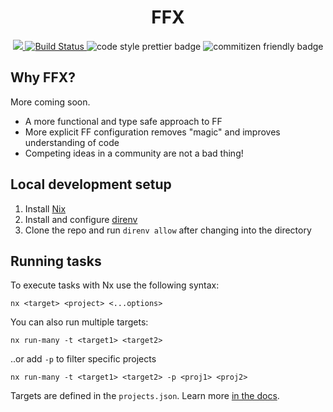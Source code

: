 <div align="center">
  <h1>FFX</h1>
  <a href="https://codecov.io/gh/oberandev/ffx">
    <img src="https://codecov.io/gh/oberandev/ffx/graph/badge.svg?token=TLA27SDPAD"/>
  </a>
  <a href="https://oberan.semaphoreci.com/badges/ffx/branches/main.svg">
    <img src="https://oberan.semaphoreci.com/badges/ffx/branches/main.svg" alt="Build Status">
  </a>
  <img alt="code style prettier badge" src="https://img.shields.io/badge/code_style-prettier-ff69b4.svg?style=flat" />
  <img alt="commitizen friendly badge" src="https://img.shields.io/badge/commitizen-friendly-brightgreen.svg" />
  <!-- https://docs.github.com/en/get-started/writing-on-github/getting-started-with-writing-and-formatting-on-github/basic-writing-and-formatting-syntax#specifying-the-theme-an-image-is-shown-to -->
</div>

## Why FFX?

More coming soon.

- A more functional and type safe approach to FF
- More explicit FF configuration removes "magic" and improves understanding of code
- Competing ideas in a community are not a bad thing!

## Local development setup

1. Install [Nix](https://nix.dev/tutorials/install-nix)
2. Install and configure [direnv](https://github.com/direnv/direnv)
3. Clone the repo and run `direnv allow` after changing into the directory

## Running tasks

To execute tasks with Nx use the following syntax:

```
nx <target> <project> <...options>
```

You can also run multiple targets:

```
nx run-many -t <target1> <target2>
```

..or add `-p` to filter specific projects

```
nx run-many -t <target1> <target2> -p <proj1> <proj2>
```

Targets are defined in the `projects.json`. Learn more [in the docs](https://nx.dev/core-features/run-tasks).
